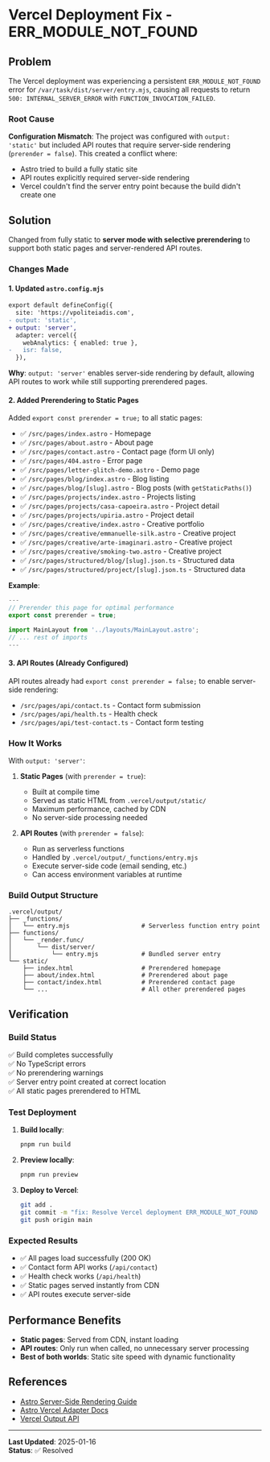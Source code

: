 # Vercel Deployment Fix - ERR_MODULE_NOT_FOUND

## Problem

The Vercel deployment was experiencing a persistent `ERR_MODULE_NOT_FOUND` error for `/var/task/dist/server/entry.mjs`, causing all requests to return `500: INTERNAL_SERVER_ERROR` with `FUNCTION_INVOCATION_FAILED`.

### Root Cause

**Configuration Mismatch**: The project was configured with `output: 'static'` but included API routes that require server-side rendering (`prerender = false`). This created a conflict where:
- Astro tried to build a fully static site
- API routes explicitly required server-side rendering
- Vercel couldn't find the server entry point because the build didn't create one

## Solution

Changed from fully static to **server mode with selective prerendering** to support both static pages and server-rendered API routes.

### Changes Made

#### 1. Updated `astro.config.mjs`

```diff
export default defineConfig({
  site: 'https://vpoliteiadis.com',
- output: 'static',
+ output: 'server',
  adapter: vercel({
    webAnalytics: { enabled: true },
-   isr: false,
  }),
```

**Why**: `output: 'server'` enables server-side rendering by default, allowing API routes to work while still supporting prerendered pages.

#### 2. Added Prerendering to Static Pages

Added `export const prerender = true;` to all static pages:

- ✅ `/src/pages/index.astro` - Homepage
- ✅ `/src/pages/about.astro` - About page
- ✅ `/src/pages/contact.astro` - Contact page (form UI only)
- ✅ `/src/pages/404.astro` - Error page
- ✅ `/src/pages/letter-glitch-demo.astro` - Demo page
- ✅ `/src/pages/blog/index.astro` - Blog listing
- ✅ `/src/pages/blog/[slug].astro` - Blog posts (with `getStaticPaths()`)
- ✅ `/src/pages/projects/index.astro` - Projects listing
- ✅ `/src/pages/projects/casa-capoeira.astro` - Project detail
- ✅ `/src/pages/projects/upiria.astro` - Project detail
- ✅ `/src/pages/creative/index.astro` - Creative portfolio
- ✅ `/src/pages/creative/emmanuelle-silk.astro` - Creative project
- ✅ `/src/pages/creative/arte-imaginari.astro` - Creative project
- ✅ `/src/pages/creative/smoking-two.astro` - Creative project
- ✅ `/src/pages/structured/blog/[slug].json.ts` - Structured data
- ✅ `/src/pages/structured/project/[slug].json.ts` - Structured data

**Example**:
```typescript
---
// Prerender this page for optimal performance
export const prerender = true;

import MainLayout from '../layouts/MainLayout.astro';
// ... rest of imports
---
```

#### 3. API Routes (Already Configured)

API routes already had `export const prerender = false;` to enable server-side rendering:

- `/src/pages/api/contact.ts` - Contact form submission
- `/src/pages/api/health.ts` - Health check
- `/src/pages/api/test-contact.ts` - Contact form testing

### How It Works

With `output: 'server'`:

1. **Static Pages** (with `prerender = true`):
   - Built at compile time
   - Served as static HTML from `.vercel/output/static/`
   - Maximum performance, cached by CDN
   - No server-side processing needed

2. **API Routes** (with `prerender = false`):
   - Run as serverless functions
   - Handled by `.vercel/output/_functions/entry.mjs`
   - Execute server-side code (email sending, etc.)
   - Can access environment variables at runtime

### Build Output Structure

```
.vercel/output/
├── _functions/
│   └── entry.mjs                    # Serverless function entry point
├── functions/
│   └── _render.func/
│       └── dist/server/
│           └── entry.mjs            # Bundled server entry
└── static/
    ├── index.html                   # Prerendered homepage
    ├── about/index.html             # Prerendered about page
    ├── contact/index.html           # Prerendered contact page
    └── ...                          # All other prerendered pages
```

## Verification

### Build Status
✅ Build completes successfully  
✅ No TypeScript errors  
✅ No prerendering warnings  
✅ Server entry point created at correct location  
✅ All static pages prerendered to HTML  

### Test Deployment

1. **Build locally**:
   ```bash
   pnpm run build
   ```

2. **Preview locally**:
   ```bash
   pnpm run preview
   ```

3. **Deploy to Vercel**:
   ```bash
   git add .
   git commit -m "fix: Resolve Vercel deployment ERR_MODULE_NOT_FOUND error"
   git push origin main
   ```

### Expected Results

- ✅ All pages load successfully (200 OK)
- ✅ Contact form API works (`/api/contact`)
- ✅ Health check works (`/api/health`)
- ✅ Static pages served instantly from CDN
- ✅ API routes execute server-side

## Performance Benefits

- **Static pages**: Served from CDN, instant loading
- **API routes**: Only run when called, no unnecessary server processing
- **Best of both worlds**: Static site speed with dynamic functionality

## References

- [Astro Server-Side Rendering Guide](https://docs.astro.build/en/guides/server-side-rendering/)
- [Astro Vercel Adapter Docs](https://docs.astro.build/en/guides/integrations-guide/vercel/)
- [Vercel Output API](https://vercel.com/docs/build-output-api/v3)

---

**Last Updated**: 2025-01-16  
**Status**: ✅ Resolved

